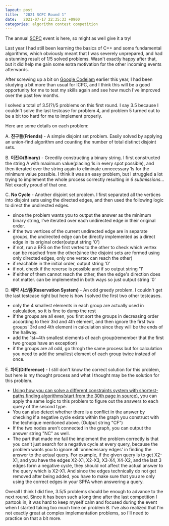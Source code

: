 ```yaml
---
layout: post
title:  "2021 SCPC Round 1"
date:   2021-07-17 22:35:33 +0900
categories: algorithm contest competition
---
```


The annual [SCPC][scpc] event is here, so might as well give it a try!

Last year I had still been learning the basics of C++ and some fundamental algorithms, which obviously meant that I was severely unprepared, and had a stunning result of 1/5 solved problems. Wasn't exactly happy after that, but it did help me gain some extra motivation for the other incoming events afterwards.

After screwing up a bit on [Google Codejam][google-codejam] earlier this year, I had been studying a bit more than usual for ICPC, and I think this will be a good opportunity for me to test my skills again and see how much I've improved over the past few months.

I solved a total of 3.5(?)/5 problems on this first round. I say 3.5 because I couldn't solve the last testcase for problem 4, and problem 5 turned out to be a bit too hard for me to implement properly.

Here are some details on each problem:

A. **친구들(Friends)** - A simple disjoint set problem. Easily solved by applying an union-find algorithm and counting the number of total distinct disjoint sets.

B. **이진수(Binary)** - Greedily constructing a binary string. I first constructed the string A with maximum value(placing 1s in every spot possible), and then iterated over the string again to eliminate unnecessary 1s for the minimum value possible. I think it was an easy problem, but I struggled a lot trying to implement the whole process correctly resulting in *6 submissions*... Not exactly proud of that one.

C. **No Cycle** - Another disjoint set problem. I first separated all the vertices into disjoint sets using the directed edges, and then used the following logic to direct the undirected edges.
* since the problem wants you to output the answer as the minimum binary string, I've iterated over each undirected edge in their original order.
* if the two vertices of the current undirected edge are in separate groups, the undirected edge can be directly implemented as a direct edge in its original order(output string '0')
* if not, run a BFS on the first vertex to the other to check which vertex can be reached from the other(since the disjoint sets are formed using only directed edges, only one vertex can reach the other)
* if reachable in the initial order, output string '0'
* if not, check if the reverse is possible and if so output string '1'
* if either of them cannot reach the other, then the edge's direction does not matter. can be implemented in both ways so just output string '0'

D. **예약 시스템(Reservation System)** - An odd greedy problem. I couldn't get the last testcase right but here is how I solved the first two other testcases.
* only the 4 smallest elements in each group are actually used in calculation, so it is fine to dump the rest
* if the groups are all even, you first sort the groups in decreasing order according to their 3rd and 4th element, and then ignore the first two groups' 3rd and 4th element in calculation since they will be the ends of the hallway.
* add the 1st~4th smallest elements of each group(remember that the first two groups have an exception)
* if the groups are all odd, go throgh the same process but for calculation you need to add the smallest element of each group twice instead of once.

E. **차이(Difference)** - I still don't know the correct solution for this problem, but here is my thought process and what I thought may be the solution for this problem.
* [Using how you can solve a different constraints system with shortest-paths finding algorithms(start from the 30th page in source)][dconstraints], you can apply the same logic to this problem to figure out the answers to each query of the second type.
* You can also detect whether there is a conflict in the answer by checking if a negative cycle exists within the graph you construct with the technique mentioned above. (Output string "CF")
* If the two nodes aren't connected in the graph, you can output the answer string "NC" as well.
* The part that made me fail the implement the problem correctly is that you can't just search for a negative cycle at every query, because the problem wants you to ignore all 'unnecessary edges' in finding the answer to the actual query. For example, if the given query is to get X2-X1, and you have the edges X2-X1, X2-X3, X3-X4, X4-X2, and the last 3 edges form a negative cycle, they should not affect the actual answer to the query which is X2-X1. And since the edges technically do not get removed after being added, you have to make sure that you are only using the correct edges in your SPFA when answering a query.

Overall I think I did fine, 3.5/5 problems should be enough to advance to the next round. Since it has been such a long time after the last competition I partook in, it was hard to keep myself calm and focused during the event when I started taking too much time on problem B. I've also realized that I'm not exactly great at complex implementation problems, so I'll need to practice on that a bit more.

[scpc]: https://www.codeground.org/
[google-codejam]: https://codingcompetitions.withgoogle.com/codejam
[dconstraints]: https://ocw.mit.edu/courses/electrical-engineering-and-computer-science/6-046j-introduction-to-algorithms-sma-5503-fall-2005/video-lectures/lecture-18-shortest-paths-ii-bellman-ford-linear-programming-difference-constraints/lec18.pdf